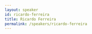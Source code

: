 ```yaml
---
layout: speaker
id: ricardo-ferreira
title: Ricardo Ferreira
permalink: /speakers/ricardo-ferreira
---
```


